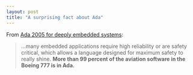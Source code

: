 ```yaml
---
layout: post
title: "A surprising fact about Ada"
---
```




<p>From <a href="http://www.embedded-computing.com/articles/id/?237">Ada 2005 for deeply embedded systems</a>:</p>

<blockquote>...many embedded applications require high reliability or are safety critical, which allows a language designed for maximum safety to really shine. <b>More than 99 percent of the aviation software in the Boeing 777 is in Ada.</b></blockquote>


